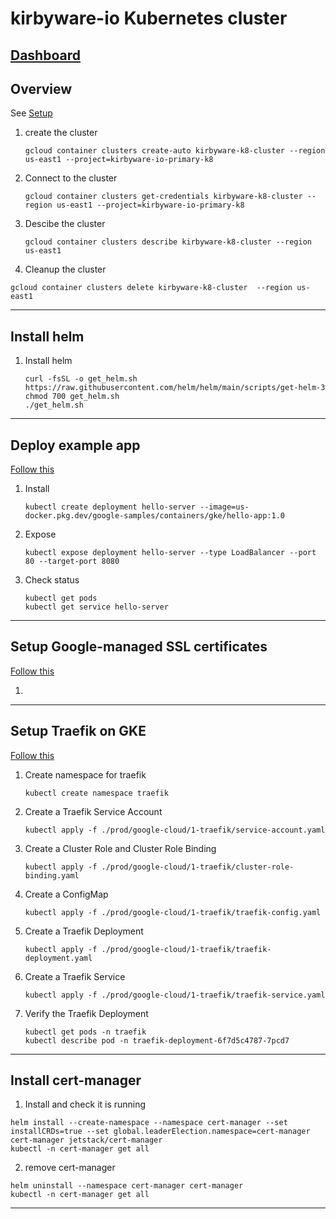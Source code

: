 # kirbyware-io Kubernetes cluster

## [Dashboard](https://console.cloud.google.com/home/dashboard?project=kirbyware-io-primary-k8&walkthrough_id=assistant_webhosting_index)

##  Overview
  See [Setup](https://cloud.google.com/kubernetes-engine/docs/how-to/creating-an-autopilot-cluster#gcloud_2)

1. create the cluster
   ```
   gcloud container clusters create-auto kirbyware-k8-cluster --region us-east1 --project=kirbyware-io-primary-k8
   ```

2. Connect to the cluster
   ```
   gcloud container clusters get-credentials kirbyware-k8-cluster --region us-east1 --project=kirbyware-io-primary-k8
   ```

3. Descibe the cluster
   ```
   gcloud container clusters describe kirbyware-k8-cluster --region us-east1
   ```

4.  Cleanup the cluster
   ```
   gcloud container clusters delete kirbyware-k8-cluster  --region us-east1
   ```

----

## Install helm
1. Install helm
   ```
   curl -fsSL -o get_helm.sh https://raw.githubusercontent.com/helm/helm/main/scripts/get-helm-3
   chmod 700 get_helm.sh
   ./get_helm.sh
   ```

---

## Deploy example app

[Follow this](https://cloud.google.com/kubernetes-engine/docs/deploy-app-cluster)

1. Install
   ```
   kubectl create deployment hello-server --image=us-docker.pkg.dev/google-samples/containers/gke/hello-app:1.0
   ```

2. Expose
   ```
   kubectl expose deployment hello-server --type LoadBalancer --port 80 --target-port 8080
   ```

3. Check status
   ```
   kubectl get pods
   kubectl get service hello-server
   ```


---

## Setup Google-managed SSL certificates
[Follow this](https://cloud.google.com/kubernetes-engine/docs/how-to/managed-certs)

1. 



----

## Setup Traefik on GKE

[Follow this](https://admintuts.net/server-admin/how-to-deploy-traefik-to-google-kubernetes-engine/)

1. Create namespace for traefik
   ```
   kubectl create namespace traefik
   ```

2. Create a Traefik Service Account
   ```
   kubectl apply -f ./prod/google-cloud/1-traefik/service-account.yaml
   ```


3. Create a Cluster Role and Cluster Role Binding
   ```
   kubectl apply -f ./prod/google-cloud/1-traefik/cluster-role-binding.yaml
   ```

4. Create a ConfigMap
   ```
   kubectl apply -f ./prod/google-cloud/1-traefik/traefik-config.yaml
   ```

5. Create a Traefik Deployment
   ```
   kubectl apply -f ./prod/google-cloud/1-traefik/traefik-deployment.yaml
   ```


6. Create a Traefik Service
   ```
   kubectl apply -f ./prod/google-cloud/1-traefik/traefik-service.yaml
   ```

7. Verify the Traefik Deployment
   ```
   kubectl get pods -n traefik
   kubectl describe pod -n traefik-deployment-6f7d5c4787-7pcd7
   
----

## Install cert-manager

1. Install and check it is running
```
helm install --create-namespace --namespace cert-manager --set installCRDs=true --set global.leaderElection.namespace=cert-manager cert-manager jetstack/cert-manager
kubectl -n cert-manager get all
```

2. remove cert-manager
```
helm uninstall --namespace cert-manager cert-manager 
kubectl -n cert-manager get all
```

----
